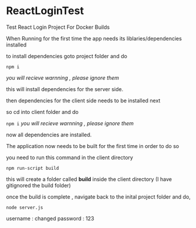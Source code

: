 # ReactLoginTest
Test React Login Project For Docker Builds

When Running for the first time the app needs its liblaries/dependencies installed

to install dependencies goto project folder and do 

```npm i```

*you will recieve warnning , please ignore them*

this will install dependencies for the server side.

then dependencies for the client side needs to be installed next

so cd into client folder and do 

```npm i```
*you will recieve warnning , please ignore them*

now all dependencies are installed.

The application now needs to be built for the first time in order to do so

you need to run this command in the client directory 

```npm run-script build```

this will create a folder called **build** inside the client directory (I have gitignored the build folder)

once the build is complete , navigate back to the inital project folder and do,

```node server.js```

username : changed
password : 123
